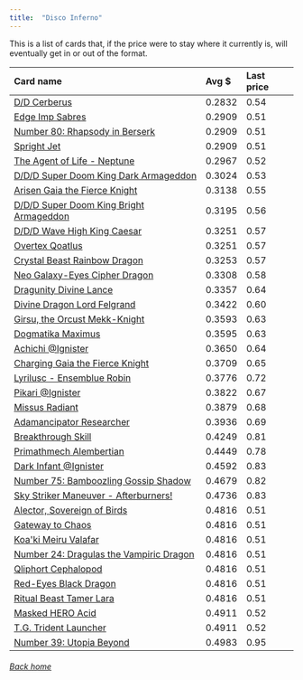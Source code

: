 ```yaml
---
title:  "Disco Inferno"
---
```


This is a list of cards that, if the price were to stay where it currently is, will eventually get in or out of the format.

| Card name | Avg $ | Last price |
| :-- | :-- | :-- |
[D/D Cerberus](https://db.ygoprodeck.com/card/?search=D/D%20Cerberus) | 0.2832 | 0.54 |
[Edge Imp Sabres](https://db.ygoprodeck.com/card/?search=Edge%20Imp%20Sabres) | 0.2909 | 0.51 |
[Number 80: Rhapsody in Berserk](https://db.ygoprodeck.com/card/?search=Number%2080:%20Rhapsody%20in%20Berserk) | 0.2909 | 0.51 |
[Spright Jet](https://db.ygoprodeck.com/card/?search=Spright%20Jet) | 0.2909 | 0.51 |
[The Agent of Life - Neptune](https://db.ygoprodeck.com/card/?search=The%20Agent%20of%20Life%20-%20Neptune) | 0.2967 | 0.52 |
[D/D/D Super Doom King Dark Armageddon](https://db.ygoprodeck.com/card/?search=D/D/D%20Super%20Doom%20King%20Dark%20Armageddon) | 0.3024 | 0.53 |
[Arisen Gaia the Fierce Knight](https://db.ygoprodeck.com/card/?search=Arisen%20Gaia%20the%20Fierce%20Knight) | 0.3138 | 0.55 |
[D/D/D Super Doom King Bright Armageddon](https://db.ygoprodeck.com/card/?search=D/D/D%20Super%20Doom%20King%20Bright%20Armageddon) | 0.3195 | 0.56 |
[D/D/D Wave High King Caesar](https://db.ygoprodeck.com/card/?search=D/D/D%20Wave%20High%20King%20Caesar) | 0.3251 | 0.57 |
[Overtex Qoatlus](https://db.ygoprodeck.com/card/?search=Overtex%20Qoatlus) | 0.3251 | 0.57 |
[Crystal Beast Rainbow Dragon](https://db.ygoprodeck.com/card/?search=Crystal%20Beast%20Rainbow%20Dragon) | 0.3253 | 0.57 |
[Neo Galaxy-Eyes Cipher Dragon](https://db.ygoprodeck.com/card/?search=Neo%20Galaxy-Eyes%20Cipher%20Dragon) | 0.3308 | 0.58 |
[Dragunity Divine Lance](https://db.ygoprodeck.com/card/?search=Dragunity%20Divine%20Lance) | 0.3357 | 0.64 |
[Divine Dragon Lord Felgrand](https://db.ygoprodeck.com/card/?search=Divine%20Dragon%20Lord%20Felgrand) | 0.3422 | 0.60 |
[Girsu, the Orcust Mekk-Knight](https://db.ygoprodeck.com/card/?search=Girsu,%20the%20Orcust%20Mekk-Knight) | 0.3593 | 0.63 |
[Dogmatika Maximus](https://db.ygoprodeck.com/card/?search=Dogmatika%20Maximus) | 0.3595 | 0.63 |
[Achichi @Ignister](https://db.ygoprodeck.com/card/?search=Achichi%20@Ignister) | 0.3650 | 0.64 |
[Charging Gaia the Fierce Knight](https://db.ygoprodeck.com/card/?search=Charging%20Gaia%20the%20Fierce%20Knight) | 0.3709 | 0.65 |
[Lyrilusc - Ensemblue Robin](https://db.ygoprodeck.com/card/?search=Lyrilusc%20-%20Ensemblue%20Robin) | 0.3776 | 0.72 |
[Pikari @Ignister](https://db.ygoprodeck.com/card/?search=Pikari%20@Ignister) | 0.3822 | 0.67 |
[Missus Radiant](https://db.ygoprodeck.com/card/?search=Missus%20Radiant) | 0.3879 | 0.68 |
[Adamancipator Researcher](https://db.ygoprodeck.com/card/?search=Adamancipator%20Researcher) | 0.3936 | 0.69 |
[Breakthrough Skill](https://db.ygoprodeck.com/card/?search=Breakthrough%20Skill) | 0.4249 | 0.81 |
[Primathmech Alembertian](https://db.ygoprodeck.com/card/?search=Primathmech%20Alembertian) | 0.4449 | 0.78 |
[Dark Infant @Ignister](https://db.ygoprodeck.com/card/?search=Dark%20Infant%20@Ignister) | 0.4592 | 0.83 |
[Number 75: Bamboozling Gossip Shadow](https://db.ygoprodeck.com/card/?search=Number%2075:%20Bamboozling%20Gossip%20Shadow) | 0.4679 | 0.82 |
[Sky Striker Maneuver - Afterburners!](https://db.ygoprodeck.com/card/?search=Sky%20Striker%20Maneuver%20-%20Afterburners!) | 0.4736 | 0.83 |
[Alector, Sovereign of Birds](https://db.ygoprodeck.com/card/?search=Alector,%20Sovereign%20of%20Birds) | 0.4816 | 0.51 |
[Gateway to Chaos](https://db.ygoprodeck.com/card/?search=Gateway%20to%20Chaos) | 0.4816 | 0.51 |
[Koa'ki Meiru Valafar](https://db.ygoprodeck.com/card/?search=Koa'ki%20Meiru%20Valafar) | 0.4816 | 0.51 |
[Number 24: Dragulas the Vampiric Dragon](https://db.ygoprodeck.com/card/?search=Number%2024:%20Dragulas%20the%20Vampiric%20Dragon) | 0.4816 | 0.51 |
[Qliphort Cephalopod](https://db.ygoprodeck.com/card/?search=Qliphort%20Cephalopod) | 0.4816 | 0.51 |
[Red-Eyes Black Dragon](https://db.ygoprodeck.com/card/?search=Red-Eyes%20Black%20Dragon) | 0.4816 | 0.51 |
[Ritual Beast Tamer Lara](https://db.ygoprodeck.com/card/?search=Ritual%20Beast%20Tamer%20Lara) | 0.4816 | 0.51 |
[Masked HERO Acid](https://db.ygoprodeck.com/card/?search=Masked%20HERO%20Acid) | 0.4911 | 0.52 |
[T.G. Trident Launcher](https://db.ygoprodeck.com/card/?search=T.G.%20Trident%20Launcher) | 0.4911 | 0.52 |
[Number 39: Utopia Beyond](https://db.ygoprodeck.com/card/?search=Number%2039:%20Utopia%20Beyond) | 0.4983 | 0.95 |

###### [Back home](index)